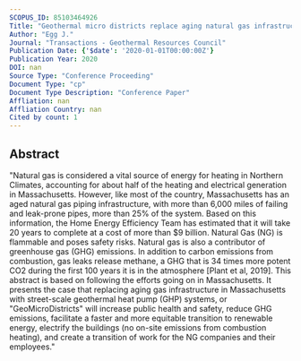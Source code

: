 ```yaml
---
SCOPUS_ID: 85103464926
Title: "Geothermal micro districts replace aging natural gas infrastructure"
Author: "Egg J."
Journal: "Transactions - Geothermal Resources Council"
Publication Date: {'$date': '2020-01-01T00:00:00Z'}
Publication Year: 2020
DOI: nan
Source Type: "Conference Proceeding"
Document Type: "cp"
Document Type Description: "Conference Paper"
Affliation: nan
Affliation Country: nan
Cited by count: 1
---
```


## Abstract
"Natural gas is considered a vital source of energy for heating in Northern Climates, accounting for about half of the heating and electrical generation in Massachusetts. However, like most of the country, Massachusetts has an aged natural gas piping infrastructure, with more than 6,000 miles of failing and leak-prone pipes, more than 25% of the system. Based on this information, the Home Energy Efficiency Team has estimated that it will take 20 years to complete at a cost of more than $9 billion. Natural Gas (NG) is flammable and poses safety risks. Natural gas is also a contributor of greenhouse gas (GHG) emissions. In addition to carbon emissions from combustion, gas leaks release methane, a GHG that is 34 times more potent CO2 during the first 100 years it is in the atmosphere [Plant et al, 2019]. This abstract is based on following the efforts going on in Massachusetts. It presents the case that replacing aging gas infrastructure in Massachusetts with street-scale geothermal heat pump (GHP) systems, or \"GeoMicroDistricts\" will increase public health and safety, reduce GHG emissions, facilitate a faster and more equitable transition to renewable energy, electrify the buildings (no on-site emissions from combustion heating), and create a transition of work for the NG companies and their employees."
